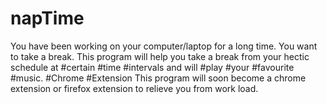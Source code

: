 # napTime
You have been working on your computer/laptop for a long time. 
You want to take a break.
This program will help you take a break from your hectic schedule at #certain #time #intervals and will #play #your #favourite #music.
#Chrome #Extension
This program will soon become a chrome extension or firefox extension to relieve you from work load.
